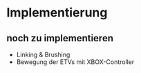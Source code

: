 # Implementierung

## noch zu implementieren

* Linking & Brushing
* Bewegung der ETVs mit XBOX-Controller
